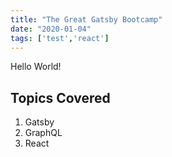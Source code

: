 ```yaml
---
title: "The Great Gatsby Bootcamp"
date: "2020-01-04"
tags: ['test','react']
---
```


Hello World!

## Topics Covered
1. Gatsby
2. GraphQL
3. React